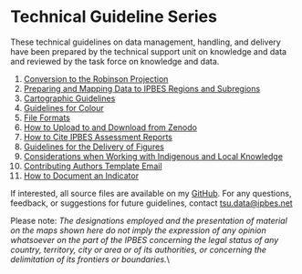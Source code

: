 # Technical Guideline Series

These technical guidelines on data management, handling, and delivery have been prepared by the technical support unit on knowledge and data and reviewed by the task force on knowledge and data.

1. [Conversion to the Robinson Projection](https://ict.ipbes.net/geoinformation/conversion-to-the-robinson-projection-1)
2. [Preparing and Mapping Data to IPBES Regions and Subregions](https://ict.ipbes.net/geoinformation/technical-guidelines/preparing-and-mapping-data-to-ipbes-regions-and-sub-regions)
3. [Cartographic Guidelines ](https://ict.ipbes.net/ipbes-ict-guide/data-management/technical-guidelines/cartographic-guidelines)
4. [Guidelines for Colour](https://ict.ipbes.net/geoinformation/technical-guidelines/guidelines-for-colour)
5. [File Formats](https://ict.ipbes.net/data-management/technical-guidelines/file-formats)
6. [How to Upload to and Download from Zenodo](https://ict.ipbes.net/data-management/technical-guidelines/Zenodo)
7. [How to Cite IPBES Assessment Reports](https://ict.ipbes.net/data-management/technical-guidelines/suggested-citations)
8. [Guidelines for the Delivery of Figures](figures.md)
9. [Considerations when Working with Indigenous and Local Knowledge ](https://ict.ipbes.net/data-management/technical-guidelines/ILK-considerations)
10. [Contributing Authors Template Email ](https://ict.ipbes.net/ipbes-ict-guide/data-management/technical-guidelines/contributing-authors-email)
11. [How to Document an Indicator](how-to-document-an-indicator.md)

If interested, all source files are available on my [GitHub](https://github.com/jkumagai96/Technical-Guideline-Series). For any questions, feedback, or suggestions for future guidelines, contact tsu.data@ipbes.net

Please note: _The designations employed and the presentation of material on the maps shown here do not imply the expression of any opinion whatsoever on the part of the IPBES concerning the legal status of any country, territory, city or area or of its authorities, or concerning the delimitation of its frontiers or boundaries._\
